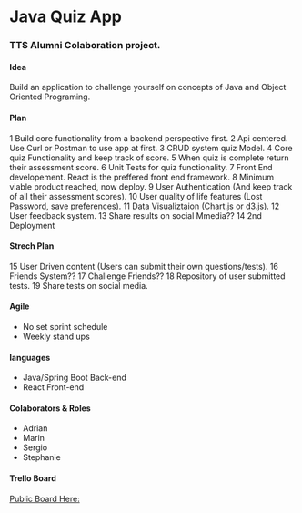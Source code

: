 # Java Quiz App

### TTS Alumni Colaboration project.

#### Idea
Build an application to challenge yourself on concepts of Java and Object Oriented Programing.

#### Plan
1 Build core functionality from a backend perspective first.
2 Api centered. Use Curl or Postman to use app at first.
3 CRUD system quiz Model.
4 Core quiz Functionality and keep track of score.
5 When quiz is complete return their assessment score.
6 Unit Tests for quiz functionality.
7 Front End developement. React is the preffered front end framework.
8 Minimum viable product reached, now deploy.
9 User Authentication (And keep track of all their assessment scores).
10 User quality of life features (Lost Password, save preferences).
11 Data Visualiztaion (Chart.js or d3.js).
12 User feedback system.
13 Share results on social Mmedia??
14 2nd Deployment

#### Strech Plan
15 User Driven content (Users can submit their own questions/tests).
16 Friends System??
17 Challenge Friends??
18 Repository of user submitted tests.
19 Share tests on social media.

#### Agile
* No set sprint schedule
* Weekly stand ups

#### languages
* Java/Spring Boot Back-end
* React Front-end


#### Colaborators & Roles
* Adrian
* Marin
* Sergio
* Stephanie


#### Trello Board
[Public Board Here:](https://trello.com/b/815j2ufW/java-quiz-app)


